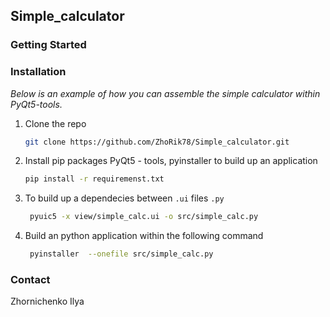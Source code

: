 ## Simple_calculator

### Getting Started


### Installation

_Below is an example of how you can assemble the simple calculator within PyQt5-tools._

1. Clone the repo
   ```sh
   git clone https://github.com/ZhoRik78/Simple_calculator.git
   ```
2. Install pip packages PyQt5 - tools, pyinstaller to build up an application
   ```sh
   pip install -r requiremenst.txt
   ``` 
   
4. To build up a dependecies between `.ui` files `.py` 
   ```sh
    pyuic5 -x view/simple_calc.ui -o src/simple_calc.py
   ```
5. Build an python application within the following command
   ```sh
    pyinstaller  --onefile src/simple_calc.py
   ```


### Contact

Zhornichenko Ilya 
